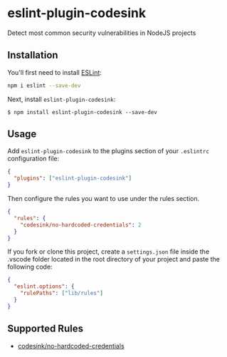 # eslint-plugin-codesink

Detect most common security vulnerabilities in NodeJS projects

## Installation

You'll first need to install [ESLint](https://eslint.org/):

```sh
npm i eslint --save-dev
```

Next, install `eslint-plugin-codesink`:

```
$ npm install eslint-plugin-codesink --save-dev
```

## Usage

Add `eslint-plugin-codesink` to the plugins section of your `.eslintrc` configuration file:

```json
{
  "plugins": ["eslint-plugin-codesink"]
}
```

Then configure the rules you want to use under the rules section.

```json
{
  "rules": {
    "codesink/no-hardcoded-credentials": 2
  }
}
```

If you fork or clone this project, create a `settings.json` file inside the .vscode folder located in the root directory of your project and paste the following code:

```json
{
  "eslint.options": {
    "rulePaths": ["lib/rules"]
  }
}
```

## Supported Rules

- [codesink/no-hardcoded-credentials](https://github.com/Sampaguitas/eslint-plugin-codesink/blob/main/docs/rules/no-hardcoded-credentials.md)
